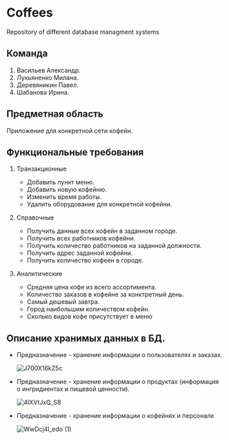 # Coffees
Repository of different database managment systems

## Команда
1. Васильев Александр.
2. Лукьяненко Милана.
3. Деревяникин Павел.
4. Шабанова Ирина.

## Предметная область
Приложение для конкретной сети кофейн.

## Функциональные требования
1. Транзакционные
   - Добавить пункт меню.
   - Добавить новую кофейню.
   - Изменить время работы.
   - Удалить оборудование для конкретной кофейни.

2. Справочные
   - Получить данные всех кофейн в заданном городе.
   - Получить всех работников кофейни.
   - Получить количество работников на заданной должности.
   - Получить адрес заданной кофейни.
   - Получить количество кофеен в городе.
   
3. Аналитические
   - Средняя цена кофе из всего ассортимента.
   - Количество заказов в кофейне за конктретный день.
   - Самый дешевый завтра.
   - Город наибольшим количеством кофейн.
   - Сколько видов кофе присутствует в меню


## Описание хранимых данных в БД.
  - Предназначение - хранение информации о пользователях и заказах.
  
    ![J700X16kZ5c](https://user-images.githubusercontent.com/57771719/111890159-eb261100-89f7-11eb-9e2e-1de4cdd20616.jpg)

  
  - Предназначение - хранение информации о продуктах (информация о ингридиентах и пищевой ценности).
  
    ![4IXVtJxQ_S8](https://user-images.githubusercontent.com/57771719/111890012-b1083f80-89f6-11eb-8638-b67668caaed8.jpg)
  
  - Предназначение - хранение информации о кофейнях и персонале
  
    ![WwDcj4l_edo (1)](https://user-images.githubusercontent.com/57771719/111890171-06911c00-89f8-11eb-8c67-cfc7abc93f91.jpg)
